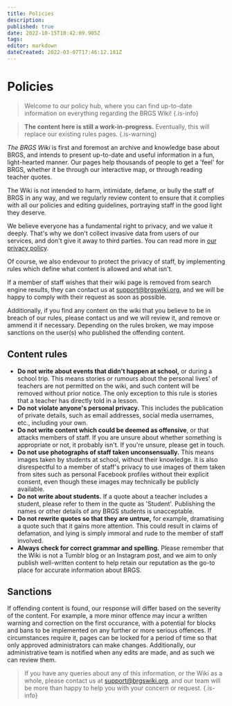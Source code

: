 ```yaml
---
title: Policies
description: 
published: true
date: 2022-10-15T10:42:09.905Z
tags: 
editor: markdown
dateCreated: 2022-03-07T17:46:12.181Z
---
```


# Policies
> Welcome to our policy hub, where you can find up-to-date information on everything regarding the BRGS Wiki!
{.is-info}

> **The content here is still a work-in-progress.** Eventually, this will replace our existing rules pages.
{.is-warning}

*The BRGS Wiki* is first and foremost an archive and knowledge base about BRGS, and intends to present up-to-date and useful information in a fun, light-hearted manner. Our pages help thousands of people to get a 'feel' for BRGS, whether it be through our interactive map, or through reading teacher quotes.

The Wiki is not intended to harm, intimidate, defame, or bully the staff of BRGS in any way, and we regularly review content to ensure that it complies with all our policies and editing guidelines, portraying staff in the good light they deserve.

We believe everyone has a fundamental right to privacy, and we value it deeply. That's why we don't collect invasive data from users of our services, and don't give it away to third parties. You can read more in [our privacy policy](/privacy).

Of course, we also endevour to protect the privacy of staff, by implementing rules which define what content is allowed and what isn't.

If a member of staff wishes that their wiki page is removed from search engine results, they can contact us at [support@brgswiki.org](mailto:support@brgswiki.org), and we will be happy to comply with their request as soon as possible.

Additionally, if you find any content on the wiki that you believe to be in breach of our rules, please contact us and we will review it, and remove or ammend it if necessary. Depending on the rules broken, we may impose sanctions on the user(s) who published the offending content.

## Content rules
- **Do not write about events that didn't happen at school,** or during a school trip. This means stories or rumours about the personal lives' of teachers are not permitted on the wiki, and such content will be removed without prior notice. The only exception to this rule is stories that a teacher has directly told in a lesson.
- **Do not violate anyone's personal privacy.** This includes the publication of private details, such as email addresses, social media usernames, etc., including your own.
- **Do not write content which could be deemed as offensive**, or that attacks members of staff. If you are unsure about whether something is appropriate or not, it probably isn't. If you're unsure, please get in touch.
- **Do not use photographs of staff taken unconsensually.** This means images taken by students at school, without their knowledge. It is also disrespectful to a member of staff's privacy to use images of them taken from sites such as personal Facebook profiles without their explicit consent, even though these images may technically be publicly available.
- **Do not write about students.** If a quote about a teacher includes a student, please refer to them in the quote as 'Student'. Publishing the names or other details of any BRGS students is unacceptable.
- **Do not rewrite quotes so that they are untrue,** for example, dramatising a quote such that it gains more attention. This could result in claims of defamation, and lying is simply immoral and rude to the member of staff involved.
- **Always check for correct grammar and spelling.** Please remember that the Wiki is not a Tumblr blog or an Instagram post, and we aim to only publish well-written content to help retain our reputation as the go-to place for accurate information about BRGS.

## Sanctions
If offending content is found, our response will differ based on the severity of the content. For example, a more minor offence may incur a written warning and correction on the first occurance, with a potential for blocks and bans to be implemented on any further or more serious offences. If circumstances require it, pages can be locked for a period of time so that only approved administrators can make changes. Additionally, our administrative team is notified when any edits are made, and as such we can review them.

> If you have any queries about any of this information, or the Wiki as a whole, please contact us at [support@brgswiki.org](mailto:support@brgswiki.org), and our team will be more than happy to help you with your concern or request.
{.is-info}